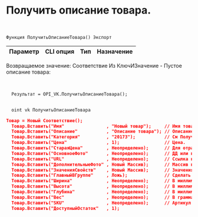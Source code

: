 ﻿---
sidebar_position: 8
---

# Получить описание товара. 



<br/>


`Функция ПолучитьОписаниеТовара() Экспорт`

  | Параметр | CLI опция | Тип | Назначение |
  |-|-|-|-|

  
  Возвращаемое значение:   Соответствие Из КлючИЗначение - Пустое описание товара:


<br/>




```bsl title="Пример кода"
  Результат = OPI_VK.ПолучитьОписаниеТовара();
```
	


```sh title="Пример команды CLI"
    
  oint vk ПолучитьОписаниеТовара

```

```json title="Результат"
Товар = Новый Соответствие();
  Товар.Вставить("Имя"                , "Новый товар");     // Имя товара
  Товар.Вставить("Описание"           , "Описание товара"); // Описание товара
  Товар.Вставить("Категория"          , "20173");           // См ПолучитьСписокКатегорийТоваров()
  Товар.Вставить("Цена"               , 1);                 // Цена.
  Товар.Вставить("СтараяЦена"         , Неопределено);      // Для отражения изменения цены
  Товар.Вставить("ОсновноеФото"       , Неопределено);      // ДД или путь к осн. фото
  Товар.Вставить("URL"                , Неопределено);      // Ссылка на страницу магазина
  Товар.Вставить("ДополнительныеФото" , Новый Массив);      // Массив путей или ДД для доп. фото
  Товар.Вставить("ЗначенияСвойств"    , Новый Массив);      // Значения свойств (варианты). Максимум 2
  Товар.Вставить("ГлавныйВГруппе"     , Ложь);              // Сделать главным в своей группе
  Товар.Вставить("Ширина"             , Неопределено);      // В миллиметрах
  Товар.Вставить("Высота"             , Неопределено);      // В миллиметрах
  Товар.Вставить("Глубина"            , Неопределено);      // В миллиметрах
  Товар.Вставить("Вес"                , Неопределено);      // В граммах
  Товар.Вставить("SKU"                , Неопределено);      // Артикул
  Товар.Вставить("ДоступныйОстаток"   , 1);
```
